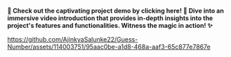 **🚀 Check out the captivating project demo by clicking here! 🎥 Dive into an immersive video introduction that provides in-depth insights into the project's features and functionalities. Witness the magic in action! ✨**

https://github.com/AjinkyaSalunke22/Guess-Number/assets/114003751/95aac0be-a1d8-468a-aaf3-65c877e7867e
